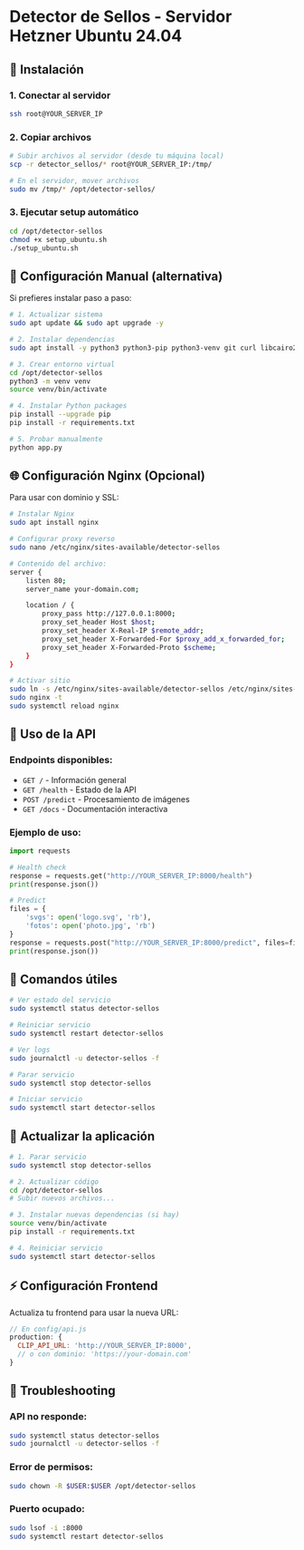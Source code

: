 # Detector de Sellos - Servidor Hetzner Ubuntu 24.04

## 🚀 Instalación

### 1. Conectar al servidor
```bash
ssh root@YOUR_SERVER_IP
```

### 2. Copiar archivos
```bash
# Subir archivos al servidor (desde tu máquina local)
scp -r detector_sellos/* root@YOUR_SERVER_IP:/tmp/

# En el servidor, mover archivos
sudo mv /tmp/* /opt/detector-sellos/
```

### 3. Ejecutar setup automático
```bash
cd /opt/detector-sellos
chmod +x setup_ubuntu.sh
./setup_ubuntu.sh
```

## 🔧 Configuración Manual (alternativa)

Si prefieres instalar paso a paso:

```bash
# 1. Actualizar sistema
sudo apt update && sudo apt upgrade -y

# 2. Instalar dependencias
sudo apt install -y python3 python3-pip python3-venv git curl libcairo2-dev pkg-config python3-dev

# 3. Crear entorno virtual
cd /opt/detector-sellos
python3 -m venv venv
source venv/bin/activate

# 4. Instalar Python packages
pip install --upgrade pip
pip install -r requirements.txt

# 5. Probar manualmente
python app.py
```

## 🌐 Configuración Nginx (Opcional)

Para usar con dominio y SSL:

```bash
# Instalar Nginx
sudo apt install nginx

# Configurar proxy reverso
sudo nano /etc/nginx/sites-available/detector-sellos

# Contenido del archivo:
server {
    listen 80;
    server_name your-domain.com;

    location / {
        proxy_pass http://127.0.0.1:8000;
        proxy_set_header Host $host;
        proxy_set_header X-Real-IP $remote_addr;
        proxy_set_header X-Forwarded-For $proxy_add_x_forwarded_for;
        proxy_set_header X-Forwarded-Proto $scheme;
    }
}

# Activar sitio
sudo ln -s /etc/nginx/sites-available/detector-sellos /etc/nginx/sites-enabled/
sudo nginx -t
sudo systemctl reload nginx
```

## 📱 Uso de la API

### Endpoints disponibles:
- `GET /` - Información general
- `GET /health` - Estado de la API
- `POST /predict` - Procesamiento de imágenes
- `GET /docs` - Documentación interactiva

### Ejemplo de uso:
```python
import requests

# Health check
response = requests.get("http://YOUR_SERVER_IP:8000/health")
print(response.json())

# Predict
files = {
    'svgs': open('logo.svg', 'rb'),
    'fotos': open('photo.jpg', 'rb')
}
response = requests.post("http://YOUR_SERVER_IP:8000/predict", files=files)
print(response.json())
```

## 🔧 Comandos útiles

```bash
# Ver estado del servicio
sudo systemctl status detector-sellos

# Reiniciar servicio
sudo systemctl restart detector-sellos

# Ver logs
sudo journalctl -u detector-sellos -f

# Parar servicio
sudo systemctl stop detector-sellos

# Iniciar servicio
sudo systemctl start detector-sellos
```

## 🔄 Actualizar la aplicación

```bash
# 1. Parar servicio
sudo systemctl stop detector-sellos

# 2. Actualizar código
cd /opt/detector-sellos
# Subir nuevos archivos...

# 3. Instalar nuevas dependencias (si hay)
source venv/bin/activate
pip install -r requirements.txt

# 4. Reiniciar servicio
sudo systemctl start detector-sellos
```

## ⚡ Configuración Frontend

Actualiza tu frontend para usar la nueva URL:

```javascript
// En config/api.js
production: {
  CLIP_API_URL: 'http://YOUR_SERVER_IP:8000',
  // o con dominio: 'https://your-domain.com'
}
```

## 🐛 Troubleshooting

### API no responde:
```bash
sudo systemctl status detector-sellos
sudo journalctl -u detector-sellos -f
```

### Error de permisos:
```bash
sudo chown -R $USER:$USER /opt/detector-sellos
```

### Puerto ocupado:
```bash
sudo lsof -i :8000
sudo systemctl restart detector-sellos
```